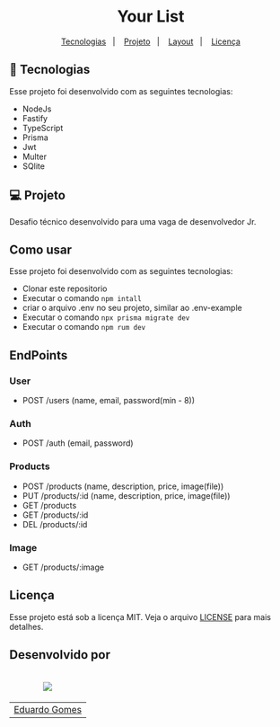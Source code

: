 <h1 align="center">
    Your List
</h1>

<p align="center">
  <a href="#-tecnologias">Tecnologias</a>&nbsp;&nbsp;&nbsp;|&nbsp;&nbsp;&nbsp;
  <a href="#-projeto">Projeto</a>&nbsp;&nbsp;&nbsp;|&nbsp;&nbsp;&nbsp;
  <a href="#-layout">Layout</a>&nbsp;&nbsp;&nbsp;|&nbsp;&nbsp;&nbsp;
  <a href="#-licença">Licença</a>
</p>

## 🚀 Tecnologias

Esse projeto foi desenvolvido com as seguintes tecnologias:

- NodeJs
- Fastify
- TypeScript
- Prisma
- Jwt
- Multer
- SQlite

## 💻 Projeto

Desafio técnico desenvolvido para uma vaga de desenvolvedor Jr.

## Como usar

Esse projeto foi desenvolvido com as seguintes tecnologias:

- Clonar este repositorio
- Executar o comando ```npm intall```
- criar o arquivo .env no seu projeto, similar ao .env-example
- Executar o comando ```npx prisma migrate dev```
- Executar o comando ```npm rum dev```

## EndPoints

### User

- POST /users (name, email, password(min - 8))

### Auth
- POST /auth (email, password)

### Products
- POST /products (name, description, price, image(file))
- PUT /products/:id (name, description, price, image(file))
- GET /products
- GET /products/:id
- DEL /products/:id

### Image
- GET /products/:image
  

## Licença

Esse projeto está sob a licença MIT. Veja o arquivo [LICENSE](LICENSE.md) para mais detalhes.

## Desenvolvido por
<table>
   <thead>
      <tr>
        <td valign="bottom">
            <p align="center">
               <a href="https://github.com/eduardongomes">
               <img src="https://github.com/eduardongomes.png?size=100" align="center" />
               </a>
            </p>
         </td>
   </thead>
   <tbody>
      <tr>
         <td><a href="https://github.com/eduardongomes"> Eduardo Gomes</a></td>
      </tr>
   </tbody>
</table>
